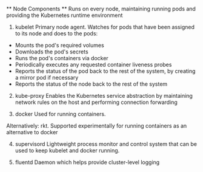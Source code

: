 ** Node Components **
Runs on every node, maintaining running pods and providing the Kubernetes runtime environment

1. kubelet
Primary node agent.
Watches for pods that have been assigned to its node and does to the pods:
- Mounts the pod's required volumes
- Downloads the pod's secrets
- Runs the pod's containers via docker
- Periodically executes any requested container liveness probes
- Reports the status of the pod back to the rest of the system, by creating a mirror pod if necessary
- Reports the status of the node back to the rest of the system

2. kube-proxy
Enables the Kubernetes service abstraction by maintaining network rules on the host
and performing connection forwarding

3. docker
Used for running containers.

Alternatively: rkt. Supported experimentally for running containers as an alternative to docker

4. supervisord
Lightweight process monitor and control system that can be used to keep kubelet and docker running.

5. fluentd
Daemon which helps provide cluster-level logging
